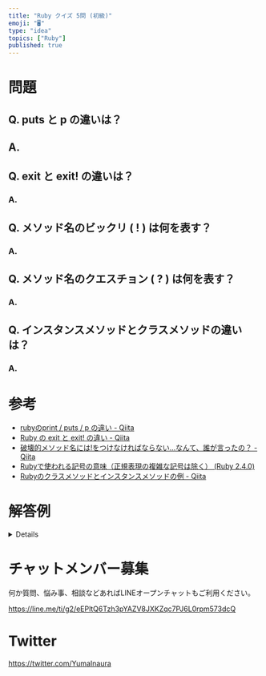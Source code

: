 ```yaml
---
title: "Ruby クイズ 5問 (初級)"
emoji: "🖥"
type: "idea"
topics: ["Ruby"]
published: true
---
```


# 問題

## Q. puts と p の違いは？

## A.

## Q. exit と exit! の違いは？

### A.

## Q. メソッド名のビックリ ( ! ) は何を表す？

### A.

## Q. メソッド名のクエスチョン ( ? ) は何を表す？

### A.


## Q. インスタンスメソッドとクラスメソッドの違いは？

### A.

# 参考

- [rubyのprint / puts / p の違い - Qiita](https://qiita.com/shoma2da/items/b2c92c6556858a4722b3)
- [Ruby の exit と exit! の違い - Qiita](https://qiita.com/siman/items/c9eb9641a6183ee23b7c)
- [破壊的メソッド名には!をつけなければならない…なんて、誰が言ったの？ - Qiita](https://qiita.com/tadsan/items/7baab2605a4d8ac1858e)
- [Rubyで使われる記号の意味（正規表現の複雑な記号は除く） (Ruby 2.4.0)](https://docs.ruby-lang.org/ja/2.4.0/doc/symref.html)
- [Rubyのクラスメソッドとインスタンスメソッドの例 - Qiita](https://qiita.com/tbpgr/items/56eb65c0ea5882abbb07)

# 解答例

<details>
 1. puts は出力用 / p はデバッグ用
 2. exit! は例外をキャッチさせない
 3. 要注意であることを示すことが多い
 4. 状態 ( true / false ) を問うために使われることが多い
 5. 状態を持つメソッドと持たないメソッド
</details>











<!-- Update From Qiita API -->

# チャットメンバー募集


何か質問、悩み事、相談などあればLINEオープンチャットもご利用ください。

https://line.me/ti/g2/eEPltQ6Tzh3pYAZV8JXKZqc7PJ6L0rpm573dcQ





# Twitter


https://twitter.com/YumaInaura


<!-- Update From Qiita API -->


